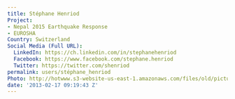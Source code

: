 ```yaml
---
title: Stéphane Henriod
Project:
- Nepal 2015 Earthquake Response
- EUROSHA
Country: Switzerland
Social Media (Full URL):
  LinkedIn: https://ch.linkedin.com/in/stephanehenriod
  Facebook: https://www.facebook.com/stephane.henriod
  Twitter: https://twitter.com/shenriod
permalink: users/stéphane_henriod
Photo: http://hotwww.s3-website-us-east-1.amazonaws.com/files/old/pictures/picture-50-1432127648.jpg
date: '2013-02-17 09:19:43 Z'
---
```


